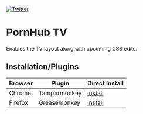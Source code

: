 [![Twitter](https://img.shields.io/badge/Twitter-@itsmidnightyo-green.svg?style=flat-square&colorB=993300)](https://twitter.com/itsmidnightyo)

PornHub TV
======
Enables the TV layout along with upcoming CSS edits.

## Installation/Plugins
| Browser | Plugin              | Direct Install     |
| ------  | ------------------  | ------------------ |
| Chrome  | Tampermonkey        | [install][tmp-raw] |
| Firefox | Greasemonkey        | [install][gsm-raw] |

[tmp]: https://chrome.google.com/webstore/detail/tampermonkey/dhdgffkkebhmkfjojejmpbldmpobfkfo

[tmp-raw]: https://github.com/itsmidnightyo/pornhub-tv/raw/master/src/PornHub%20TV.user.js
[gsm-raw]: https://github.com/itsmidnightyo/pornhub-tv/raw/master/src/PornHub%20TV.user.js
